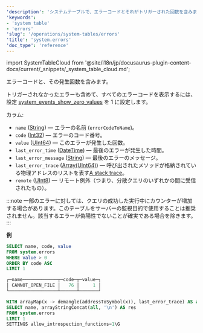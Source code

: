 ```yaml
---
'description': 'システムテーブルで、エラーコードとそれがトリガーされた回数を含みます。'
'keywords':
- 'system table'
- 'errors'
'slug': '/operations/system-tables/errors'
'title': 'system.errors'
'doc_type': 'reference'
---
```


import SystemTableCloud from '@site/i18n/jp/docusaurus-plugin-content-docs/current/_snippets/_system_table_cloud.md';

<SystemTableCloud/>

エラーコードと、その発生回数を含みます。

トリガーされなかったエラーも含めて、すべてのエラーコードを表示するには、設定 [system_events_show_zero_values](../settings/settings.md#system_events_show_zero_values) を 1 に設定します。

カラム:

- `name` ([String](../../sql-reference/data-types/string.md)) — エラーの名前 (`errorCodeToName`)。
- `code` ([Int32](../../sql-reference/data-types/int-uint.md)) — エラーのコード番号。
- `value` ([UInt64](../../sql-reference/data-types/int-uint.md)) — このエラーが発生した回数。
- `last_error_time` ([DateTime](../../sql-reference/data-types/datetime.md)) — 最後のエラーが発生した時間。
- `last_error_message` ([String](../../sql-reference/data-types/string.md)) — 最後のエラーのメッセージ。
- `last_error_trace` ([Array(UInt64)](../../sql-reference/data-types/array.md)) — 呼び出されたメソッドが格納されている物理アドレスのリストを表す[A stack trace](https://en.wikipedia.org/wiki/Stack_trace)。
- `remote` ([UInt8](../../sql-reference/data-types/int-uint.md)) — リモート例外（つまり、分散クエリのいずれかの間に受信されたもの）。

:::note
一部のエラーに対しては、クエリの成功した実行中にカウンターが増加する場合があります。このテーブルをサーバーの監視目的で使用することは推奨されません。該当するエラーが偽陽性でないことが確実である場合を除きます。
:::

**例**

```sql
SELECT name, code, value
FROM system.errors
WHERE value > 0
ORDER BY code ASC
LIMIT 1

┌─name─────────────┬─code─┬─value─┐
│ CANNOT_OPEN_FILE │   76 │     1 │
└──────────────────┴──────┴───────┘
```

```sql
WITH arrayMap(x -> demangle(addressToSymbol(x)), last_error_trace) AS all
SELECT name, arrayStringConcat(all, '\n') AS res
FROM system.errors
LIMIT 1
SETTINGS allow_introspection_functions=1\G
```
